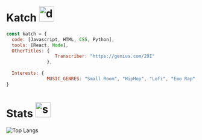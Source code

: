 # Katch <img src="https://cdn.discordapp.com/emojis/836238456979849237.webp?size=96&quality=lossless" alt="drawing" width="40"/>  

```js
const katch = {
  code: [Javascript, HTML, CSS, Python],
  tools: [React, Node],
  OtherTitles: {
                  Transcriber: "https://genius.com/29I"
               },
               
  Interests: {
               MUSIC_GENRES: "Small Room", "HipHop", "Lofi", "Emo Rap", "Deep HipHop", "Acoustic"
}
```

# Stats <img src="https://cdn.discordapp.com/emojis/864659323367587870.webp?size=96&quality=lossless" alt="stats" width="40"/> 
![Top Langs](https://github-readme-stats.vercel.app/api/top-langs/?username=ka-chng&layout=donut&bg_color=#00001)
